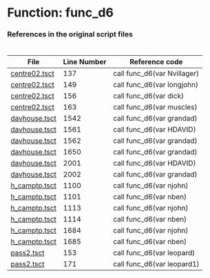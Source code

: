 # Function: func_d6
### References in the original script files

#

| File | Line Number | Reference code |
| --- | --- | --- |
| [centre02.tsct](../../../out/centre02.tsct#L137) | 137 | call func_d6(var Nvillager) |
| [centre02.tsct](../../../out/centre02.tsct#L149) | 149 | call func_d6(var longjohn) |
| [centre02.tsct](../../../out/centre02.tsct#L156) | 156 | call func_d6(var dick) |
| [centre02.tsct](../../../out/centre02.tsct#L163) | 163 | call func_d6(var muscles) |
| [davhouse.tsct](../../../out/davhouse.tsct#L1542) | 1542 | call func_d6(var grandad) |
| [davhouse.tsct](../../../out/davhouse.tsct#L1561) | 1561 | call func_d6(var HDAVID) |
| [davhouse.tsct](../../../out/davhouse.tsct#L1562) | 1562 | call func_d6(var grandad) |
| [davhouse.tsct](../../../out/davhouse.tsct#L1650) | 1650 | call func_d6(var grandad) |
| [davhouse.tsct](../../../out/davhouse.tsct#L2001) | 2001 | call func_d6(var HDAVID) |
| [davhouse.tsct](../../../out/davhouse.tsct#L2002) | 2002 | call func_d6(var grandad) |
| [h_camptp.tsct](../../../out/h_camptp.tsct#L1100) | 1100 | call func_d6(var njohn) |
| [h_camptp.tsct](../../../out/h_camptp.tsct#L1101) | 1101 | call func_d6(var nben) |
| [h_camptp.tsct](../../../out/h_camptp.tsct#L1113) | 1113 | call func_d6(var njohn) |
| [h_camptp.tsct](../../../out/h_camptp.tsct#L1114) | 1114 | call func_d6(var nben) |
| [h_camptp.tsct](../../../out/h_camptp.tsct#L1684) | 1684 | call func_d6(var njohn) |
| [h_camptp.tsct](../../../out/h_camptp.tsct#L1685) | 1685 | call func_d6(var nben) |
| [pass2.tsct](../../../out/pass2.tsct#L153) | 153 | call func_d6(var leopard) |
| [pass2.tsct](../../../out/pass2.tsct#L171) | 171 | call func_d6(var leopard1) |
